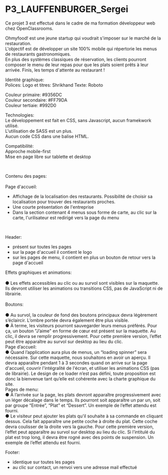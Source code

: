 # P3_LAUFFENBURGER_Sergei
<p>Ce projet 3 est effectué dans le cadre de ma formation développeur web chez OpenClassrooms.</p>
<p>Ohmyfood! est une jeune startup qui voudrait s'imposer sur le marché de la restauration.<br>
L'objectif est de développer un site 100% mobile qui répertorie les menus de restaurants gastronomiques.<br>
En plus des systèmes classiques de réservation, les clients pourront composer le menu de leur repas pour que les plats soient prêts à leur arrivée.
Finis, les temps d'attente au restaurant !</p>
<p>Identité graphique:<br>
Polices:
Logo et titres: Shrikhand
Texte: Roboto</p>
<p>Couleur primaire: #9356DC<br>
Couleur secondaire: #FF79DA<br>
Couleur tertiaie: #992D0</p>
<p>Technologies:<br>
Le développement est fait en CSS, sans Javascript, aucun framekwork utilisé.<br>
L'utilisation de SASS est un plus.<br>
Aucun code CSS dans une balise HTML.</p>
<p>Compatibilité:<br>
Approche mobile-first<br>
Mise en page libre sur tablette et desktop</p><br>
<p>Contenu des pages:<br>
  <br>
Page d'accueil:</p>
<ul>
<li>Affichage de la localisation des restaurants. Possibilité de choisir sa localisation pour trouver des restaurants proches.</li>
<li>Une courte présentation de l'entreprise</li>
<li>Dans la section contenant 4 menus sous forme de carte, au clic sur la carte, l'urilisateur est redirigé vers la page du menu</li>
</ul><br>
<p>Header:</p>
<ul>
<li>présent sur toutes les pages</li>
<li>sur la page d'accueil il contient le logo</li>
<li>sur les pages de menu, il contient en plus un bouton de retour vers la page d'accueil</li>
</ul>
<p>Effets graphiques et animations:<br><br>
● Les effets accessibles au clic ou au survol sont visibles sur la maquette. Ils devront utiliser
les animations ou transitions CSS, pas de JavaScript ni de librairie.<br><br>
Boutons:<br><br>
● Au survol, la couleur de fond des boutons principaux devra légèrement s’éclaircir.
L’ombre portée devra également être plus visible.<br>
● À terme, les visiteurs pourront sauvegarder leurs menus préférés. Pour ça, un
bouton "J’aime" en forme de cœur est présent sur la maquette. Au clic, il devra se
remplir progressivement. Pour cette première version, l’effet peut être apparaître au
survol sur desktop au lieu du clic.<br>
Page d’accueil:<br>
● Quand l’application aura plus de menus, un “loading spinner” sera nécessaire. Sur
cette maquette, nous souhaitons en avoir un aperçu. Il devra apparaître pendant 1 à
3 secondes quand on arrive sur la page d'accueil, couvrir l'intégralité de l'écran, et
utiliser les animations CSS (pas de librairie). Le design de ce loader n’est pas défini,
toute proposition est donc la bienvenue tant qu’elle est cohérente avec la charte
graphique du site.<br>
Pages de menu:<br>
● À l’arrivée sur la page, les plats devront apparaître progressivement avec un léger
décalage dans le temps. Ils pourront soit apparaître un par un, soit par groupe
“Entrée”, “Plat” et “Dessert”. Un exemple de l’effet attendu est fourni.<br>
● Le visiteur peut ajouter les plats qu'il souhaite à sa commande en cliquant dessus.
Cela fait apparaître une petite coche à droite du plat. Cette coche devra coulisser de
la droite vers la gauche. Pour cette première version, l’effet peut apparaître au survol
sur desktop au lieu du clic. Si l’intitulé du plat est trop long, il devra être rogné avec
des points de suspension. Un exemple de l’effet attendu est fourni.</p>
<p>Footer:</p>
<ul>
<li>identique sur toutes les pages</li>
<li>au clic sur contact, un renvoi vers une adresse mail effectué</li>
</ul>

